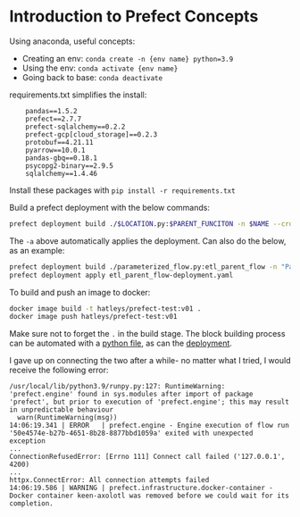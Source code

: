 # Introduction to Prefect Concepts

Using anaconda, useful concepts:

- Creating an env: `conda create -n {env name} python=3.9`
- Using the env: `conda activate {env name}`
- Going back to base: `conda deactivate`

requirements.txt simplifies the install:
```
    pandas==1.5.2
    prefect==2.7.7
    prefect-sqlalchemy==0.2.2
    prefect-gcp[cloud_storage]==0.2.3
    protobuf==4.21.11
    pyarrow==10.0.1
    pandas-gbq==0.18.1
    psycopg2-binary==2.9.5
    sqlalchemy==1.4.46
```

Install these packages with `pip install -r requirements.txt`

Build a prefect deployment with the below commands:
```bash
prefect deployment build ./$LOCATION.py:$PARENT_FUNCITON -n $NAME --cron "* * * * *" -a
```
The `-a` above automatically applies the deployment. Can also do the below, as an example:
```bash
prefect deployment build ./parameterized_flow.py:etl_parent_flow -n "Parameterized ETL"
prefect deployment apply etl_parent_flow-deployment.yaml
```

To build and push an image to docker:
```bash
docker image build -t hatleys/prefect-test:v01 .
docker image push hatleys/prefect-test:v01
```
Make sure not to forget the `.` in the build stage.
The block building process can be automated with a [python file](docker_deployment/make_docker_block.py), as can the [deployment](docker_deployment/docker_deploy.py).

I gave up on connecting the two after a while- no matter what I tried, I would receive the following error:

```
/usr/local/lib/python3.9/runpy.py:127: RuntimeWarning: 'prefect.engine' found in sys.modules after import of package 'prefect', but prior to execution of 'prefect.engine'; this may result in unpredictable behaviour
  warn(RuntimeWarning(msg))
14:06:19.341 | ERROR   | prefect.engine - Engine execution of flow run '50e4574e-b27b-4651-8b28-8877bbd1059a' exited with unexpected exception
...
ConnectionRefusedError: [Errno 111] Connect call failed ('127.0.0.1', 4200)
...
httpx.ConnectError: All connection attempts failed
14:06:19.586 | WARNING | prefect.infrastructure.docker-container - Docker container keen-axolotl was removed before we could wait for its completion.
```